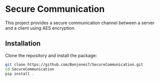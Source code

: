 # Secure Communication

This project provides a secure communication channel between a server and a client using AES encryption.

## Installation

Clone the repository and install the package:

```bash
git clone https://github.com/Benjones7/SecureCommunication.git
cd SecureCommunication
pip install .



